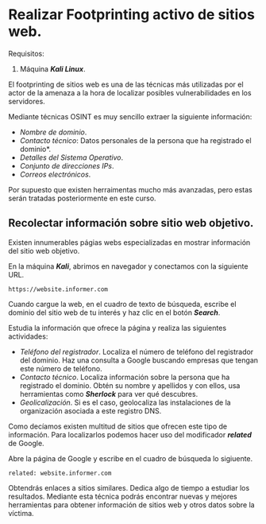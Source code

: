 # Realizar Footprinting activo de sitios web.

Requisitos:
1. Máquina ***Kali Linux***.

El footprinting de sitios web es una de las técnicas más utilizadas por el actor de la amenaza a la hora de localizar posibles vulnerabilidades en los servidores.

Mediante técnicas OSINT es muy sencillo extraer la siguiente información:

* *Nombre de dominio*.
* *Contacto técnico*: Datos personales de la persona que ha registrado el dominio*.
* *Detalles del Sistema Operativo*.
* *Conjunto de direcciones IPs*.
* *Correos electrónicos*.

Por supuesto que existen herraimentas mucho más avanzadas, pero estas serán tratadas posteriormente en este curso.


## Recolectar información sobre sitio web objetivo.

Existen innumerables págias webs especializadas en mostrar información del sitio web objetivo. 

En la máquina ***Kali***, abrimos en navegador y conectamos con la siguiente URL.
```
https://website.informer.com
````

Cuando cargue la web, en el cuadro de texto de búsqueda, escribe el dominio del sitio web de tu interés y haz clic en el botón ***Search***.

Estudia la información que ofrece la página y realiza las siguientes actividades:

* *Teléfono del registrador*. Localiza el número de teléfono del registrador del dominio. Haz una consulta a Google buscando empresas que tengan este número de teléfono.
* *Contacto técnico*. Localiza información sobre la persona que ha registrado el dominio. Obtén su nombre y apellidos y con ellos, usa herramientas como ***Sherlock*** para ver qué descubres.
* *Geolicalización*. Si es el caso, geolocaliza las instalaciones de la organización asociada a este registro DNS.

Como decíamos existen multitud de sitios que ofrecen este tipo de información. Para localizarlos podemos hacer uso del modificador ***related*** de Google. 

Abre la página de Google y escribe en el cuadro de búsqueda lo sigiuente.
```
related: website.informer.com
```

Obtendrás enlaces a sitios similares. Dedica algo de tiempo a estudiar los resultados. Mediante esta técnica podrás encontrar nuevas y mejores herramientas para obtener información de sitios web y otros datos sobre la víctima.





